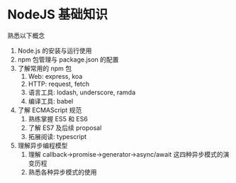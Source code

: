 # NodeJS 基础知识

熟悉以下概念

1. Node.js 的安装与运行使用
1. npm 包管理与 package.json 的配置
1. 了解常用的 npm 包
   1. Web: express, koa
   1. HTTP: request, fetch
   1. 语言工具: lodash, underscore, ramda
   1. 编译工具: babel
1. 了解 ECMAScript 规范
   1. 熟练掌握 ES5 和 ES6
   1. 了解 ES7 及后续 proposal
   1. 拓展阅读: typescript
1. 理解异步编程模型
   1. 理解 callback->promise->generator->async/await 这四种异步模式的演变历程
   1. 熟悉各种异步模式的使用
